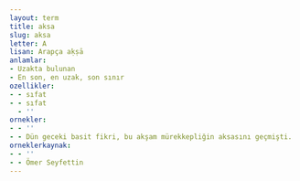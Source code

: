 ```yaml
---
layout: term
title: aksa
slug: aksa
letter: A
lisan: Arapça aḳṣā
anlamlar:
- Uzakta bulunan
- En son, en uzak, son sınır
ozellikler:
- - sıfat
- - sıfat
  - ''
ornekler:
- - ''
- - Dün geceki basit fikri, bu akşam mürekkepliğin aksasını geçmişti.
orneklerkaynak:
- - ''
- - Ömer Seyfettin
---
```

